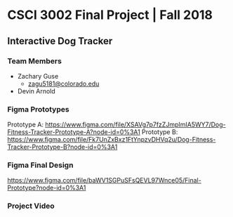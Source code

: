 # CSCI 3002 Final Project | Fall 2018
## Interactive Dog Tracker

### Team Members
- Zachary Guse
  - zagu5181@colorado.edu
- Devin Arnold

### Figma Prototypes
Prototype A: https://www.figma.com/file/XSAVg7p7fzZJmpImIA5WY7/Dog-Fitness-Tracker-Prototype-A?node-id=0%3A1
Prototype B: https://www.figma.com/file/Fk7UnZxBxz1FtYnpzvDHVq2u/Dog-Fitness-Tracker-Prototype-B?node-id=0%3A1
  
### Figma Final Design
https://www.figma.com/file/baWV1SGPuSFsQEVL97Wnce05/Final-Prototype?node-id=0%3A1

### Project Video


